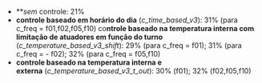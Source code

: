 - ****s*em* controle: 21%
- **controle baseado em horário do dia** (*c_time_based_v3*): 31% (para c_freq = f01,f02,f05,f10)
co**ntrole baseado na temperatura interna com limitação de atuadores em função do turno** (*c_temperature_based_v3_shift*): 29% (para c_freq = f01); 31% (para c_freq = - f02); 32% (para c_freq = f05,f10)
- **controle baseado na temperatura interna e externa** (*c_temperature_based_v3_t_out*): 30% (f01); 32% (f02,f05,f10)

